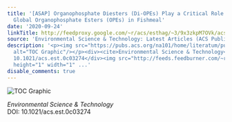 ```yaml
---
title: '[ASAP] Organophosphate Diesters (Di-OPEs) Play a Critical Role in Understanding
  Global Organophosphate Esters (OPEs) in Fishmeal'
date: '2020-09-24'
linkTitle: http://feedproxy.google.com/~r/acs/esthag/~3/9x3zkpM7OVk/acs.est.0c03274
source: 'Environmental Science & Technology: Latest Articles (ACS Publications)'
description: '<p><img src="https://pubs.acs.org/na101/home/literatum/publisher/achs/journals/content/esthag/0/esthag.ahead-of-print/acs.est.0c03274/20200924/images/medium/es0c03274_0004.gif"
  alt="TOC Graphic"/></p><div><cite>Environmental Science & Technology</cite></div><div>DOI:
  10.1021/acs.est.0c03274</div><img src="http://feeds.feedburner.com/~r/acs/esthag/~4/9x3zkpM7OVk"
  height="1" width="1" ...'
disable_comments: true
---
```

<p><img src="https://pubs.acs.org/na101/home/literatum/publisher/achs/journals/content/esthag/0/esthag.ahead-of-print/acs.est.0c03274/20200924/images/medium/es0c03274_0004.gif" alt="TOC Graphic"/></p><div><cite>Environmental Science & Technology</cite></div><div>DOI: 10.1021/acs.est.0c03274</div><img src="http://feeds.feedburner.com/~r/acs/esthag/~4/9x3zkpM7OVk" height="1" width="1" ...